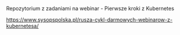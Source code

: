 Repozytorium z zadaniami na webinar - Pierwsze kroki z Kubernetes

https://www.sysopspolska.pl/rusza-cykl-darmowych-webinarow-z-kubernetesa/